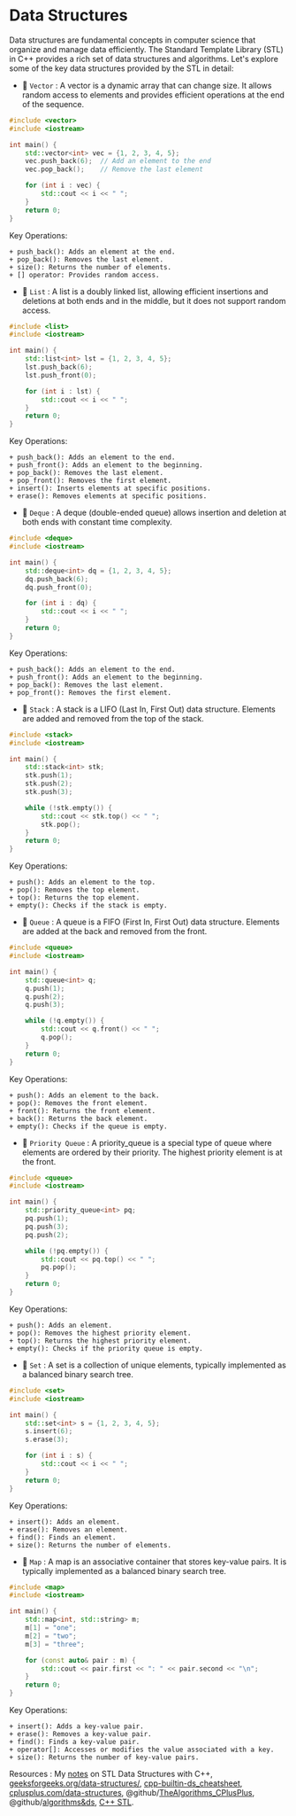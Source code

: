 # Data Structures

 Data structures are fundamental concepts in computer science that organize and manage data efficiently. The Standard Template Library (STL) in C++ provides a rich set of data structures and algorithms. Let's explore some of the key data structures provided by the STL in detail:

 + 🌸 `Vector` : A vector is a dynamic array that can change size. It allows random access to elements and provides efficient operations at the end of the sequence.

```cpp
#include <vector>
#include <iostream>

int main() {
    std::vector<int> vec = {1, 2, 3, 4, 5};
    vec.push_back(6);  // Add an element to the end
    vec.pop_back();    // Remove the last element

    for (int i : vec) {
        std::cout << i << " ";
    }
    return 0;
}
```
Key Operations:

    + push_back(): Adds an element at the end.
    + pop_back(): Removes the last element.
    + size(): Returns the number of elements.
    + [] operator: Provides random access.

+ 🌸 `List` : A list is a doubly linked list, allowing efficient insertions and deletions at both ends and in the middle, but it does not support random access.

```cpp
#include <list>
#include <iostream>

int main() {
    std::list<int> lst = {1, 2, 3, 4, 5};
    lst.push_back(6);
    lst.push_front(0);

    for (int i : lst) {
        std::cout << i << " ";
    }
    return 0;
}
```
Key Operations:

    + push_back(): Adds an element to the end.
    + push_front(): Adds an element to the beginning.
    + pop_back(): Removes the last element.
    + pop_front(): Removes the first element.
    + insert(): Inserts elements at specific positions.
    + erase(): Removes elements at specific positions.

+ 🌸 `Deque` : A deque (double-ended queue) allows insertion and deletion at both ends with constant time complexity.

```cpp
#include <deque>
#include <iostream>

int main() {
    std::deque<int> dq = {1, 2, 3, 4, 5};
    dq.push_back(6);
    dq.push_front(0);

    for (int i : dq) {
        std::cout << i << " ";
    }
    return 0;
}
```
Key Operations:

    + push_back(): Adds an element to the end.
    + push_front(): Adds an element to the beginning.
    + pop_back(): Removes the last element.
    + pop_front(): Removes the first element.

+ 🌸 `Stack` : A stack is a LIFO (Last In, First Out) data structure. Elements are added and removed from the top of the stack.

```cpp
#include <stack>
#include <iostream>

int main() {
    std::stack<int> stk;
    stk.push(1);
    stk.push(2);
    stk.push(3);

    while (!stk.empty()) {
        std::cout << stk.top() << " ";
        stk.pop();
    }
    return 0;
}
```
Key Operations:

    + push(): Adds an element to the top.
    + pop(): Removes the top element.
    + top(): Returns the top element.
    + empty(): Checks if the stack is empty.

+ 🌸 `Queue` : A queue is a FIFO (First In, First Out) data structure. Elements are added at the back and removed from the front.

```cpp
#include <queue>
#include <iostream>

int main() {
    std::queue<int> q;
    q.push(1);
    q.push(2);
    q.push(3);

    while (!q.empty()) {
        std::cout << q.front() << " ";
        q.pop();
    }
    return 0;
}
```
Key Operations:

    + push(): Adds an element to the back.
    + pop(): Removes the front element.
    + front(): Returns the front element.
    + back(): Returns the back element.
    + empty(): Checks if the queue is empty.

+ 🌸 `Priority Queue` : A priority_queue is a special type of queue where elements are ordered by their priority. The highest priority element is at the front.

```cpp
#include <queue>
#include <iostream>

int main() {
    std::priority_queue<int> pq;
    pq.push(1);
    pq.push(3);
    pq.push(2);

    while (!pq.empty()) {
        std::cout << pq.top() << " ";
        pq.pop();
    }
    return 0;
}
```
Key Operations:

    + push(): Adds an element.
    + pop(): Removes the highest priority element.
    + top(): Returns the highest priority element.
    + empty(): Checks if the priority queue is empty.

+ 🌸 `Set` : A set is a collection of unique elements, typically implemented as a balanced binary search tree.

```cpp
#include <set>
#include <iostream>

int main() {
    std::set<int> s = {1, 2, 3, 4, 5};
    s.insert(6);
    s.erase(3);

    for (int i : s) {
        std::cout << i << " ";
    }
    return 0;
}
```
Key Operations:

    + insert(): Adds an element.
    + erase(): Removes an element.
    + find(): Finds an element.
    + size(): Returns the number of elements.

+ 🌸 `Map` : A map is an associative container that stores key-value pairs. It is typically implemented as a balanced binary search tree.

```cpp
#include <map>
#include <iostream>

int main() {
    std::map<int, std::string> m;
    m[1] = "one";
    m[2] = "two";
    m[3] = "three";

    for (const auto& pair : m) {
        std::cout << pair.first << ": " << pair.second << "\n";
    }
    return 0;
}
```

Key Operations:

    + insert(): Adds a key-value pair.
    + erase(): Removes a key-value pair.
    + find(): Finds a key-value pair.
    + operator[]: Accesses or modifies the value associated with a key.
    + size(): Returns the number of key-value pairs.


Resources : My [notes](https://github.com/florist-notes/alg0rith.math/blob/main/competitive_prog/stl.MD) on STL Data Structures with C++, [geeksforgeeks.org/data-structures/](https://www.geeksforgeeks.org/data-structures/), [cpp-builtin-ds_cheatsheet](https://www.codecademy.com/learn/c-plus-plus-for-programmers/modules/cpp-built-in-data-structures/cheatsheet), [cplusplus.com/data-structures](https://cplusplus.com/doc/tutorial/structures/), @github/[TheAlgorithms_CPlusPlus](https://github.com/TheAlgorithms/C-Plus-Plus), @github/[algorithms&ds](https://github.com/mandliya/algorithms_and_data_structures), [C++ STL](https://www.youtube.com/watch?v=R5BEcvTVZj0&list=PLauivoElc3gh3RCiQA82MDI-gJfXQQVnn).